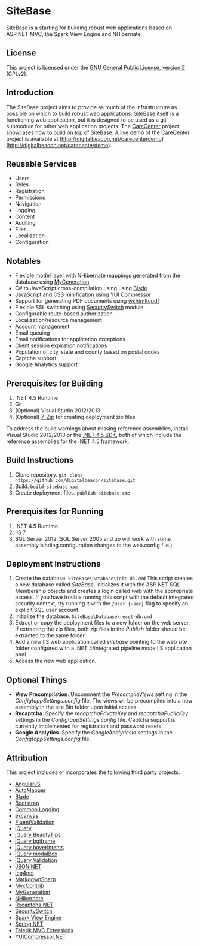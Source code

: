 # SiteBase
SiteBase is a starting for building robust web applications based on ASP.NET MVC, the Spark View Engine and NHibernate.

## License
This project is licensed under the [GNU General Public License, version 2](http://www.gnu.org/licenses/gpl-2.0.html) (GPLv2).

## Introduction
The SiteBase project aims to provide as much of the infrastructure as possible on which to build robust web applications. SiteBase itself is a functioning web application, but it is designed to be used as a git submodule for other web application projects. The [CareCenter](http://github.com/digitalbeacon/carecenter) project showcases how to build on top of SiteBase. A live demo of the CareCenter project is available at [http://digitalbeacon.net/carecenterdemo](http://digitalbeacon.net/carecenterdemo).

## Reusable Services
- Users
- Roles
- Registration
- Permissions
- Navigation
- Logging
- Content
- Auditing
- Files
- Localization
- Configuration

## Notables
- Flexible model layer with NHibernate mappings generated from the database using [MyGeneration](http://mygenerationsoftware.com)
- C# to JavaScript cross-compilation using using [Blade](https://github.com/vannatech/blade)
- JavaScript and CSS minification using [YUI Compressor](http://yui.github.io/yuicompressor/)
- Support for generating PDF documents using [wkhtmltopdf](http://wkhtmltopdf.org/downloads.html)
- Flexible SSL switching using [SecuritySwitch](https://code.google.com/p/securityswitch) module
- Configurable route-based authorization   
- Localization/resource management
- Account management
- Email queuing
- Email notifications for application exceptions
- Client session expiration notifications
- Population of city, state and county based on postal codes
- Captcha support
- Google Analytics support 

## Prerequisites for Building
1. .NET 4.5 Runtime
2. Git
3. (Optional) Visual Studio 2012/2013
4. (Optional) [7-Zip](http://www.7-zip.org/download.html) for creating deployment zip files

To address the build warnings about missing reference assemblies, install Visual Studio 2012/2013 or the [.NET 4.5 SDK](http://msdn.microsoft.com/en-us/windows/desktop/hh852363.aspx), both of which include the reference assemblies for the .NET 4.5 framework.

## Build Instructions
1. Clone repository. `git clone https://github.com/digitalbeacon/sitebase.git`
4. Build. `build-sitebase.cmd`
5. Create deployment files. `publish-sitebase.cmd`

## Prerequisites for Running
1. .NET 4.5 Runtime
2. IIS 7
3. SQL Server 2012 (SQL Server 2005 and up will work with some assembly binding configuration changes to the web.config file.)   

## Deployment Instructions
1. Create the database. `SiteBase\Database\init-db.cmd` This script creates a new database called *SiteBase*, initializes it with the ASP.NET SQL Membership objects and creates a login called *web* with the appropriate access. If you have trouble running this script with the default integrated security context, try running it with the `/user {user}` flag to specify an explicit SQL user account.
2. Initialize the database. `SiteBase\Database\reset-db.cmd`
3. Extract or copy the deployment files to a new folder on the web server. If extracting the zip files, both zip files in the *Publish* folder should be extracted to the same folder.  
4. Add a new IIS web application called *sitebase* pointing to the web site folder configured with a .NET 4/integrated pipeline mode IIS application pool.
5. Access the new web application.

## Optional Things
- **View Precompilation**. Uncomment the *PrecompileViews* setting in the *Config\appSettings.config* file. The views wil be precompiled into a new assembly in the site Bin folder upon initial access. 
- **Recaptcha**. Specify the *recaptchaPrivateKey* and *recaptchaPublicKey* settings in the *Config\appSettings.config* file. Captcha support is currently implemented for registration and password resets.
- **Google Analytics**. Specify the *GoogleAnalyticsId* settings in the *Config\appSettings.config* file.

## Attribution
This project includes or incorporates the following third party projects.

- [AngularJS](https://angularjs.org)
- [AutoMapper](http://automapper.org/)
- [Blade](https://github.com/vannatech/blade)
- [Bootstrap](http://getbootstrap.com)
- [Common.Logging](https://github.com/net-commons/common-logging)
- [excanvas](http://excanvas.sourceforge.net/)
- [FluentValidation](http://fluentvalidation.codeplex.com)
- [jQuery](http://jquery.com)
- [jQuery BeautyTips](http://www.lullabot.com/blog/articles/announcing-beautytips-jquery-tooltip-plugin)
- [jQuery bgiframe](https://github.com/brandonaaron/bgiframe)
- [jQuery hoverIntents](http://cherne.net/brian/resources/jquery.hoverIntent.html)
- [jQuery modalBox](http://code.google.com/p/jquery-modalbox-plugin)
- [jQuery Validation](http://bassistance.de/jquery-plugins/jquery-plugin-validation)
- [JSON.NET](http://james.newtonking.com/json)
- [log4net](http://logging.apache.org/log4net)
- [MarkdownSharp](https://code.google.com/p/markdownsharp)
- [MvcContrib](http://mvccontrib.codeplex.com)
- [MyGeneration](http://sourceforge.net/projects/mygeneration)
- [NHibernate](http://www.nhforge.org)
- [Recaptcha.NET](http://recaptchanet.codeplex.com)
- [SecuritySwitch](https://code.google.com/p/securityswitch)
- [Spark View Engine](https://github.com/SparkViewEngine/spark)
- [Spring.NET](http://springframework.net)
- [Telerik MVC Extensions](http://telerikaspnetmvc.codeplex.com)
- [YUICompressor.NET](http://yuicompressor.codeplex.com)